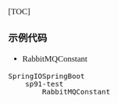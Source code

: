 <span  style="font-family: Simsun,serif; font-size: 17px; ">

[TOC]

### 示例代码

- RabbitMQConstant

~~~
SpringIOSpringBoot
    sp91-test
        RabbitMQConstant    
~~~

</span>